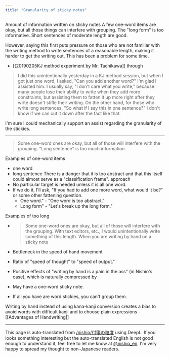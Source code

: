 ```yaml
---
title: "Granularity of sticky notes"
---
```


Amount of information written on sticky notes
A few one-word items are okay, but all those things can interfere with grouping.
The "long form" is too informative.
Short sentences of moderate length are good.

However, saying this first puts pressure on those who are not familiar with the writing method to write sentences of a reasonable length, making it harder to get the writing out. This has been a problem for some time.

- [[20190205KJ method experiment by Mr. Tachikawa]] through
> I did this unintentionally yesterday in a KJ method session, but when I got just one word, I asked, "Can you add another word?" I'm glad I assisted him. I usually say, "I don't care what you write," because many people lose their ability to write when they add more constraints, but assisting them to fatten it up more right after they write doesn't stifle their writing.
> On the other hand, for those who write long sentences, "So what if I say this in one sentence?" I don't know if we can cut it down after the fact like that.

I'm sure I could mechanically support an assist regarding the granularity of the stickies.

----
> Some one-word ones are okay, but all of those will interfere with the grouping.
> "Long sentence" is too much information.

Examples of one-word items
- one word
- long sentence
There is a danger that it is too abstract and that this itself could almost serve as a "classification frame".
approach
- No particular target is needed unless it is all one word.
- If we do it, I'll ask, "If you had to add one more word, what would it be?" or some other fattening question.
    - One word." - "One word is too abstract."
    - Long form" - "Let's break up the long form."

Examples of too long
- > Some one-word ones are okay, but all of those will interfere with the grouping.
With text editors, etc., I would unintentionally write something of this length.
When you are writing by hand on a sticky note
- Bottleneck in the speed of hand movement
- Ratio of "speed of thought" to "speed of output."
- Positive effects of "writing by hand is a pain in the ass"
(in Nishio's case), which is naturally compressed by

- May have a one-word sticky note.
- If all you have are word stickies, you can't group them.

Writing by hand instead of using kana-kanji conversion creates a bias to avoid words with difficult kanji and to choose plain expressions
    - [[Advantages of Handwriting]]

---
This page is auto-translated from [/nishio/付箋の粒度](https://scrapbox.io/nishio/付箋の粒度) using DeepL. If you looks something interesting but the auto-translated English is not good enough to understand it, feel free to let me know at [@nishio_en](https://twitter.com/nishio_en). I'm very happy to spread my thought to non-Japanese readers.